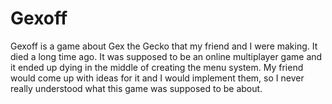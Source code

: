 # Gexoff


Gexoff is a game about Gex the Gecko that my friend and I were making. It died a long time ago. It was supposed to be an online multiplayer game and it ended up dying in the middle of creating the menu system. My friend would come up with ideas for it and I would implement them, so I never really understood what this game was supposed to be about.
